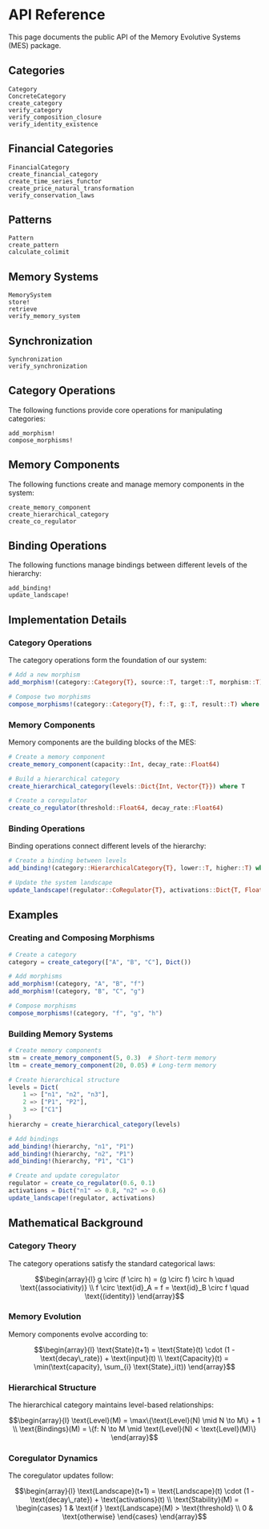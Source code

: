 # API Reference

This page documents the public API of the Memory Evolutive Systems (MES) package.

## Categories

```@docs
Category
ConcreteCategory
create_category
verify_category
verify_composition_closure
verify_identity_existence
```

## Financial Categories

```@docs
FinancialCategory
create_financial_category
create_time_series_functor
create_price_natural_transformation
verify_conservation_laws
```

## Patterns

```@docs
Pattern
create_pattern
calculate_colimit
```

## Memory Systems

```@docs
MemorySystem
store!
retrieve
verify_memory_system
```

## Synchronization

```@docs
Synchronization
verify_synchronization
```

## Category Operations

The following functions provide core operations for manipulating categories:

```@docs
add_morphism!
compose_morphisms!
```

## Memory Components

The following functions create and manage memory components in the system:

```@docs
create_memory_component
create_hierarchical_category
create_co_regulator
```

## Binding Operations

The following functions manage bindings between different levels of the hierarchy:

```@docs
add_binding!
update_landscape!
```

## Implementation Details

### Category Operations

The category operations form the foundation of our system:

```julia
# Add a new morphism
add_morphism!(category::Category{T}, source::T, target::T, morphism::T) where T

# Compose two morphisms
compose_morphisms!(category::Category{T}, f::T, g::T, result::T) where T
```

### Memory Components

Memory components are the building blocks of the MES:

```julia
# Create a memory component
create_memory_component(capacity::Int, decay_rate::Float64)

# Build a hierarchical category
create_hierarchical_category(levels::Dict{Int, Vector{T}}) where T

# Create a coregulator
create_co_regulator(threshold::Float64, decay_rate::Float64)
```

### Binding Operations

Binding operations connect different levels of the hierarchy:

```julia
# Create a binding between levels
add_binding!(category::HierarchicalCategory{T}, lower::T, higher::T) where T

# Update the system landscape
update_landscape!(regulator::CoRegulator{T}, activations::Dict{T, Float64}) where T
```

## Examples

### Creating and Composing Morphisms

```julia
# Create a category
category = create_category(["A", "B", "C"], Dict())

# Add morphisms
add_morphism!(category, "A", "B", "f")
add_morphism!(category, "B", "C", "g")

# Compose morphisms
compose_morphisms!(category, "f", "g", "h")
```

### Building Memory Systems

```julia
# Create memory components
stm = create_memory_component(5, 0.3)  # Short-term memory
ltm = create_memory_component(20, 0.05) # Long-term memory

# Create hierarchical structure
levels = Dict(
    1 => ["n1", "n2", "n3"],
    2 => ["P1", "P2"],
    3 => ["C1"]
)
hierarchy = create_hierarchical_category(levels)

# Add bindings
add_binding!(hierarchy, "n1", "P1")
add_binding!(hierarchy, "n2", "P1")
add_binding!(hierarchy, "P1", "C1")

# Create and update coregulator
regulator = create_co_regulator(0.6, 0.1)
activations = Dict("n1" => 0.8, "n2" => 0.6)
update_landscape!(regulator, activations)
```

## Mathematical Background

### Category Theory

The category operations satisfy the standard categorical laws:

```math
\begin{array}{l}
g \circ (f \circ h) = (g \circ f) \circ h \quad \text{(associativity)} \\
f \circ \text{id}_A = f = \text{id}_B \circ f \quad \text{(identity)}
\end{array}
```

### Memory Evolution

Memory components evolve according to:

```math
\begin{array}{l}
\text{State}(t+1) = \text{State}(t) \cdot (1 - \text{decay\_rate}) + \text{input}(t) \\
\text{Capacity}(t) = \min(\text{capacity}, \sum_{i} \text{State}_i(t))
\end{array}
```

### Hierarchical Structure

The hierarchical category maintains level-based relationships:

```math
\begin{array}{l}
\text{Level}(M) = \max\{\text{Level}(N) \mid N \to M\} + 1 \\
\text{Bindings}(M) = \{f: N \to M \mid \text{Level}(N) < \text{Level}(M)\}
\end{array}
```

### Coregulator Dynamics

The coregulator updates follow:

```math
\begin{array}{l}
\text{Landscape}(t+1) = \text{Landscape}(t) \cdot (1 - \text{decay\_rate}) + \text{activations}(t) \\
\text{Stability}(M) = \begin{cases}
1 & \text{if } \text{Landscape}(M) > \text{threshold} \\
0 & \text{otherwise}
\end{cases}
\end{array}
```
